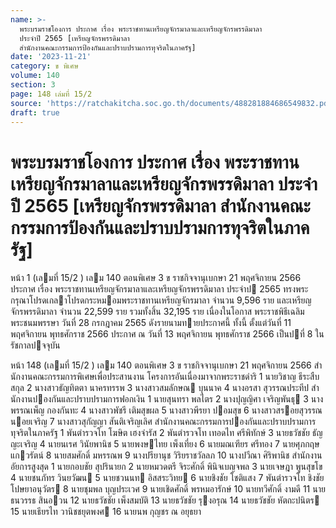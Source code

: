 ```yaml
---
name: >-
  พระบรมราชโองการ ประกาศ เรื่อง พระราชทานเหรียญจักรมาลาและเหรียญจักรพรรดิมาลา
  ประจำปี 2565 [เหรียญจักรพรรดิมาลา
  สำนักงานคณะกรรมการป้องกันและปราบปรามการทุจริตในภาครัฐ]
date: '2023-11-21'
category: ข พิเศษ
volume: 140
section: 3
page: 148 เล่มที่ 15/2
source: 'https://ratchakitcha.soc.go.th/documents/488281884686549832.pdf'
draft: true
---
```


# พระบรมราชโองการ ประกาศ เรื่อง พระราชทานเหรียญจักรมาลาและเหรียญจักรพรรดิมาลา ประจำปี 2565 [เหรียญจักรพรรดิมาลา สำนักงานคณะกรรมการป้องกันและปราบปรามการทุจริตในภาครัฐ]

หน้า 1 (เลมที่ 15/2 ) เลม 140 ตอนพิเศษ 3 ข ราชกิจจานุเบกษา 21 พฤศจิกายน 2566 ประกาศ เรื่อง พระราชทานเหรียญจักรมาลาและเหรียญจักรพรรดิมาลา ประจําป 2565 ทรงพระกรุณาโปรดเกลาโปรดกระหมอมพระราชทานเหรียญจักรมาลา จํานวน 9,596 ราย และเหรียญจักรพรรดิมาลา จํานวน 22,599 ราย รวมทั้งสิ้น 32,195 ราย เนื่องในโอกาส พระราชพิธีเฉลิมพระชนมพรรษา วันที่ 28 กรกฎาคม 2565 ดังรายนามทายประกาศนี้ ทั้งนี้ ตั้งแต่วันที่ 11 พฤศจิกายน พุทธศักราช 2566 ประกาศ ณ วันที่ 13 พฤศจิกายน พุทธศักราช 2566 เป็นปที่ 8 ในรัชกาลปจจุบัน

หน้า 148 (เลมที่ 15/2 ) เลม 140 ตอนพิเศษ 3 ข ราชกิจจานุเบกษา 21 พฤศจิกายน 2566 สํานักงานคณะกรรมการพิเศษเพื่อประสานงาน โครงการอันเนื่องมาจากพระราชดําริ 1 นายวิชาญ ธีระสืบสกุล 2 นางสาวธัญทิตตา นาครทรรพ 3 นางสาวสมลักษณ บุนนาค 4 นางอรสา สุวรรณประทีป สํานักงานปองกันและปราบปรามการฟอกเงิน 1 นายสุนทรา พลไตร 2 นางปุญญิศา เจริญพันธุ 3 นางพรรณเพ็ญ กองกันทะ 4 นางสาวพัชรี เติมสุขผล 5 นางสาวพีรยา ปอมสุข 6 นางสาวสรอยสุวรรณ นอยเจริญ 7 นางสาวสุกัญญา สันติเจริญเลิศ สํานักงานคณะกรรมการปองกันและปราบปรามการทุจริตในภาครัฐ 1 พันตํารวจโท โฆษิต เฮงจํารัส 2 พันตํารวจโท เทอดไท ศรีพิทักษ์ 3 นายธวัชชัย ธัญญะเจริญ 4 นายนเรศ วินัยพานิช 5 นายพงษไทย เพ็งเที่ยง 6 นายมณเฑียร ศรีทอง 7 นายศุภกฤษ แกวรัตน์ 8 นายสมศักดิ์ มหรรณพ 9 นางปรียานุช วิริยราชวัลลภ 10 นางปวีณา ศิริพานิช สํานักงานอัยการสูงสุด 1 นายกอบชัย สุปรินายก 2 นายหมวดตรี จิระศักดิ์ พินิจเบญจพล 3 นายเจษฎา พูนสุขโข 4 นายชนภัทร วินยวัฒน 5 นายชวนนท อิสสระวิทย 6 นายชิงชัย โชติแสง 7 พันตํารวจโท ชิงชัย โปษยาอนุวัตร 8 นายชุมพล บุญประเวศ 9 นายเชิดศักดิ์ พรหมอารักษ์ 10 นายทวีศักดิ์ งามดี 11 นายธนวรรธ สินอวน 12 นายธวัชชัย เพ็งสมบัติ 13 นายธวัชชัย รุงอรุณ 14 นายธวัชชัย หัตถะปนิตร 15 นายเธียรไท วานิชชยุตพงศ 16 นายนพ กุญชร ณ อยุธยา
